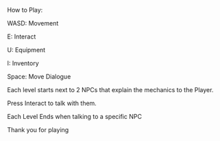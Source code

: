 How to Play:

WASD:   Movement

E:      Interact

U:      Equipment

I:      Inventory

Space:  Move Dialogue



Each level starts next to 2 NPCs that explain the mechanics to the Player.

Press Interact to talk with them.

Each Level Ends when talking to a specific NPC

Thank you for playing
